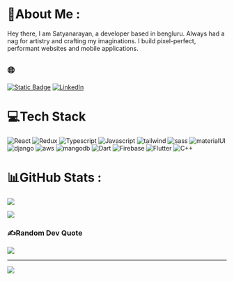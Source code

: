 # 💫About Me :
Hey there, I am Satyanarayan, a developer based in bengluru.
Always had a nag for artistry and crafting my imaginations. I build pixel-perfect, performant websites and mobile applications.

## 🌐
[![Static Badge](https://img.shields.io/badge/portfolio-blue?style=flat)](https://satyabuilds.vercel.app/) [![LinkedIn](https://img.shields.io/badge/LinkedIn-%230077B5.svg?logo=linkedin&logoColor=white)](https://linkedin.com/in/www.linkedin.com/in/satyanarayan-prashar-57a170229) 

# 💻Tech Stack
![React](https://img.shields.io/badge/React-20232A?style=for-the-badge&logo=react) ![Redux](https://img.shields.io/badge/Redux-593D88?style=for-the-badge&logo=redux&logoColor=white) ![Typescript](https://img.shields.io/badge/TypeScript-007ACC?style=for-the-badge&logo=typescript&logoColor=white) ![Javascript](	https://img.shields.io/badge/JavaScript-F7DF1E?style=for-the-badge&logo=javascript&logoColor=black) ![tailwind](https://img.shields.io/badge/Tailwind_CSS-38B2AC?style=for-the-badge&logo=tailwind-css&logoColor=white) ![sass](https://img.shields.io/badge/Sass-blue?style=for-the-badge&logo=sass&logoColor=white) ![materialUI](https://img.shields.io/badge/Material--UI-0081CB?style=for-the-badge&logo=material-ui&logoColor=white) ![django](https://img.shields.io/badge/Django-092E20?style=for-the-badge&logo=django&logoColor=white) ![aws](https://img.shields.io/badge/Amazon_AWS-232F3E?style=for-the-badge&logo=amazon-aws&logoColor=white) ![mangodb](https://img.shields.io/badge/MongoDB-4EA94B?style=for-the-badge&logo=mongodb&logoColor=white) ![Dart](https://img.shields.io/badge/dart-%230175C2.svg?style=for-the-badge&logo=dart&logoColor=white) ![Firebase](https://img.shields.io/badge/firebase-%23039BE5.svg?style=for-the-badge&logo=firebase) ![Flutter](https://img.shields.io/badge/Flutter-%2302569B.svg?style=for-the-badge&logo=Flutter&logoColor=white) ![C++](https://img.shields.io/badge/c++-%2300599C.svg?style=for-the-badge&logo=c%2B%2B&logoColor=white)

# 📊GitHub Stats :
![](https://github-readme-stats.vercel.app/api?username=SatyanarayanPrashar&theme=radical&hide_border=false&include_all_commits=false&count_private=true)<br/>

![](https://github-readme-stats.vercel.app/api/top-langs/?username=SatyanarayanPrashar&theme=radical&hide_border=false&include_all_commits=false&count_private=true&layout=compact)

### ✍️Random Dev Quote
![](https://quotes-github-readme.vercel.app/api?type=vetical&theme=dark)

---
[![](https://visitcount.itsvg.in/api?id=SatyanarayanPrashar&icon=0&color=0)](https://visitcount.itsvg.in)


<!---
SatyanarayanPrashar/SatyanarayanPrashar is a ✨ special ✨ repository because its `README.md` (this file) appears on your GitHub profile.
You can click the Preview link to take a look at your changes.
--->
